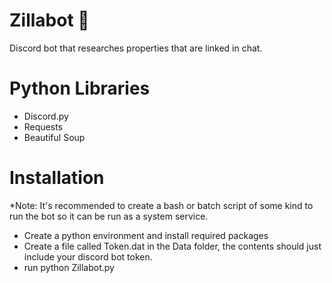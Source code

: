 # Zillabot 🦖
Discord bot that researches properties that are linked in chat.

# Python Libraries
- Discord.py
- Requests
- Beautiful Soup

# Installation
*Note: It's recommended to create a bash or batch script of some kind to run the bot so it can be run as a system service.
- Create a python environment and install required packages
- Create a file called Token.dat in the Data folder, the contents should just include your discord bot token.
- run python Zillabot.py
